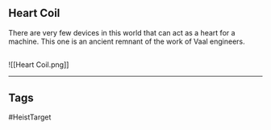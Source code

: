 ## Heart Coil
There are very few devices in this world that can act as a heart for a
machine. This one is an ancient remnant of the work of Vaal engineers.
## 
![[Heart Coil.png]]

---
## Tags
#HeistTarget